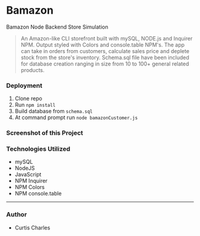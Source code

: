 # Bamazon
Bamazon Node Backend Store Simulation

>An Amazon-like CLI storefront built with mySQL, NODE.js and Inquirer NPM. Output styled with Colors and console.table NPM's. The app can take in orders from customers, calculate sales price and deplete stock from the store's inventory. Schema.sql file have been included for database creation ranging in size from 10 to 100+ general related products.

### Deployment

1. Clone repo
2. Run `npm install`
3. Build database from `schema.sql`
4. At command prompt run `node bamazonCustomer.js`

### Screenshot of this Project

<!-- ![Bamazon CLI](https://raw.github.com/captnwalker/Bamazon/master/screenshot/screenshot.gif "Bamazon CLI") -->

### Technologies Utilized

* mySQL
* NodeJS
* JavaScript
* NPM Inquirer
* NPM Colors
* NPM console.table

---

### Author

* Curtis Charles
